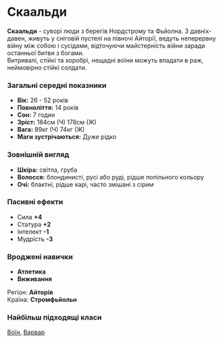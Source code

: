 # Скаальди

**Скаальди** - суворі люди з берегів Нордстрому та Фьйолна. З давніх-давен, живуть у сніговій пустелі на півночі Айторії, ведуть неперервну війну між собою і сусідами, відточуючи майстерність війни заради останньої битви з богами.<br/>
Витривалі, стійкі та хоробрі, нещадні воїни можуть впадати в раж, неймовірно стійкі солдати.

### Загальні середні показники
  - **Вік:** 26 - 52 років
  - **Повноліття:** 14 років
  - **Сон:** 7 годин
  - **Зріст:** 184см (Ч) 178см (Ж)
  - **Вага:** 89кг (Ч) 74кг (Ж)
  - **Маги зустрічаються:** Дуже рідко

### Зовнішній вигляд
  - **Шкіра:** світла, груба
  - **Волосся:** блондинисті, русі або руді, рідше попільного кольору
  - **Очі:** блактні, рідше карі, часто змішані з сірим

### Пасивні ефекти
  - Сила **+4**
  - Статура **+2**
  - Інтелект **-1**
  - Мудрість **-3**

### Вроджені навички
  - **Атлетика**
  - **Виживання**

Регіон: **Айторія**<br />
Країна: **Стромфьйольн**

### Найбільш підходящі класи

[Воїн](/docs/classes/warrior), [Варвар](/docs/classes/barbarian)